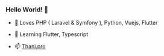 ### Hello World! 👋

- 🌱 Loves PHP ( Laravel & Symfony ), Python, Vuejs, Flutter
- 🔭 Learning Flutter, Typescript

- 📫 [Thani.pro](https://thani.pro)
